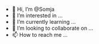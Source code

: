 - 👋 Hi, I’m @Somja
- 👀 I’m interested in ...
- 🌱 I’m currently learning ...
- 💞️ I’m looking to collaborate on ...
- 📫 How to reach me ...

<!---
Somja/Somja is a ✨ special ✨ repository because its `README.md` (this file) appears on your GitHub profile.
You can click the Preview link to take a look at your changes.
--->
